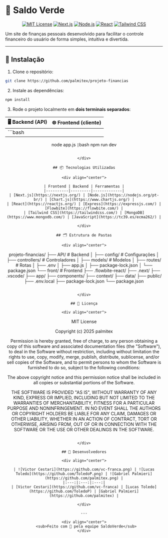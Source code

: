 # 💸 Saldo Verde

<div align="center">

[![MIT License](https://img.shields.io/badge/License-MIT-green.svg?style=flat-square)](https://choosealicense.com/licenses/mit/)
[![Next.js](https://img.shields.io/badge/Next.js-13.0-black?style=flat-square)](https://nextjs.org/)
[![Node.js](https://img.shields.io/badge/Node.js-18.x-339933?style=flat-square)](https://nodejs.org/)
[![React](https://img.shields.io/badge/React-18.x-61DAFB?style=flat-square)](https://reactjs.org/)
[![Tailwind CSS](https://img.shields.io/badge/Tailwind-3.x-38B2AC?style=flat-square)](https://tailwindcss.com/)

</div>

Um site de finanças pessoais desenvolvido para facilitar o controle financeiro do usuário de forma simples, intuitiva e divertida.

---

## 🚀 Instalação

1. Clone o repositório:
```bash
git clone https://github.com/palmitex/projeto-financias
```

2. Instale as dependências:
```bash
npm install
```

3. Rode o projeto localmente em **dois terminais separados**:

<div align="center">

| 🖥️ Backend (API) | 🌐 Frontend (cliente) |
|-----------------|---------------------|
| ```bash
node app.js
``` | ```bash
npm run dev
``` |

</div>

## 📦 Tecnologias Utilizadas

<div align="center">

| Frontend | Backend | Ferramentas |
|----------|---------|-------------|
| [Next.js](https://nextjs.org/) | [Node.js](https://nodejs.org/pt-br/) | [Chart.js](https://www.chartjs.org/) |
| [React](https://reactjs.org/) | [Express](https://expressjs.com/) | [Flowbite](https://flowbite.com/) |
| [Tailwind CSS](https://tailwindcss.com/) | [MongoDB](https://www.mongodb.com/) | [JavaScript](https://tc39.es/ecma262/) |

</div>

## 🗂 Estrutura de Pastas

<div align="center">

```
projeto-financias/
├── API/                   # Backend
│   ├── config/           # Configurações
│   ├── controllers/      # Controladores
│   ├── models/          # Modelos
│   ├── routes/          # Rotas
│   ├── .env
│   ├── app.js
│   ├── package-lock.json
│   └── package.json
└── front/               # Frontend
    ├── .flowbite-react/
    ├── .next/
    ├── .vscode/
    ├── app/
    ├── components/
    ├── context/
    ├── data/
    ├── public/
    ├── .env.local
    ├── package-lock.json
    └── package.json
```

</div>

## 📃 Licença

<div align="center">

```
MIT License

Copyright (c) 2025 palmitex

Permission is hereby granted, free of charge, to any person obtaining a copy
of this software and associated documentation files (the "Software"), to deal
in the Software without restriction, including without limitation the rights
to use, copy, modify, merge, publish, distribute, sublicense, and/or sell
copies of the Software, and to permit persons to whom the Software is
furnished to do so, subject to the following conditions:

The above copyright notice and this permission notice shall be included in all
copies or substantial portions of the Software.

THE SOFTWARE IS PROVIDED "AS IS", WITHOUT WARRANTY OF ANY KIND, EXPRESS OR
IMPLIED, INCLUDING BUT NOT LIMITED TO THE WARRANTIES OF MERCHANTABILITY,
FITNESS FOR A PARTICULAR PURPOSE AND NONINFRINGEMENT. IN NO EVENT SHALL THE
AUTHORS OR COPYRIGHT HOLDERS BE LIABLE FOR ANY CLAIM, DAMAGES OR OTHER
LIABILITY, WHETHER IN AN ACTION OF CONTRACT, TORT OR OTHERWISE, ARISING FROM,
OUT OF OR IN CONNECTION WITH THE SOFTWARE OR THE USE OR OTHER DEALINGS IN THE
SOFTWARE.
```

</div>

## 👥 Desenvolvedores

<div align="center">

| ![Victor Cestari](https://github.com/vc-franca.png) | ![Lucas Toledo](https://github.com/ToledoP.png) | ![Gabriel Palmieri](https://github.com/palmitex.png) |
|:---:|:---:|:---:|
| [Victor Cestari](https://github.com/vc-franca) | [Lucas Toledo](https://github.com/ToledoP) | [Gabriel Palmieri](https://github.com/palmitex) |

</div>

---

<div align="center">
  <sub>Feito com 💚 pela equipe SaldoVerde</sub>
</div>